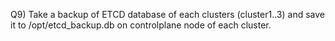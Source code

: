 Q9) Take a backup of ETCD database of each clusters (cluster1..3) and save it to /opt/etcd_backup.db on 
    controlplane node of each cluster.

